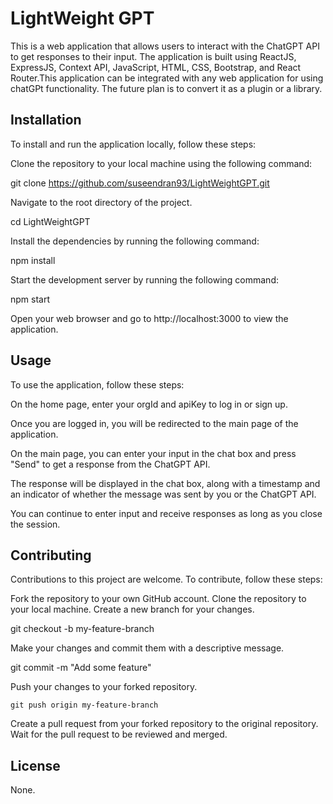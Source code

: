 # LightWeight GPT

This is a web application that allows users to interact with the ChatGPT API to get responses to their input. The application is built using ReactJS, ExpressJS, Context API, JavaScript, HTML, CSS, Bootstrap, and React Router.This application can be integrated with any web application for using chatGPt functionality. The future plan is to convert it as a plugin or a library.

## Installation
To install and run the application locally, follow these steps:

Clone the repository to your local machine using the following command:

git clone https://github.com/suseendran93/LightWeightGPT.git

Navigate to the root directory of the project.

cd LightWeightGPT

Install the dependencies by running the following command:

npm install

Start the development server by running the following command:

npm start

Open your web browser and go to http://localhost:3000 to view the application.

## Usage

To use the application, follow these steps:

On the home page, enter your orgId and apiKey to log in or sign up.

Once you are logged in, you will be redirected to the main page of the application.

On the main page, you can enter your input in the chat box and press "Send" to get a response from the ChatGPT API.

The response will be displayed in the chat box, along with a timestamp and an indicator of whether the message was sent by you or the ChatGPT API.

You can continue to enter input and receive responses as long as you close the session.

## Contributing

Contributions to this project are welcome. To contribute, follow these steps:

Fork the repository to your own GitHub account.
Clone the repository to your local machine.
Create a new branch for your changes.

git checkout -b my-feature-branch

Make your changes and commit them with a descriptive message.

git commit -m "Add some feature"

Push your changes to your forked repository.

	git push origin my-feature-branch

Create a pull request from your forked repository to the original repository.
Wait for the pull request to be reviewed and merged.

## License
None.





